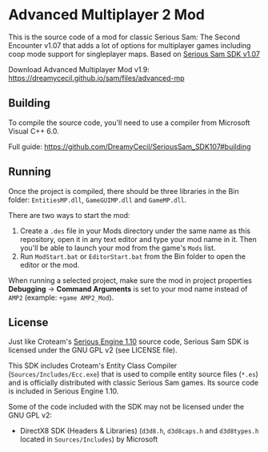 # Advanced Multiplayer 2 Mod
This is the source code of a mod for classic Serious Sam: The Second Encounter v1.07 that adds a lot of options for multiplayer games including coop mode support for singleplayer maps.
Based on [Serious Sam SDK v1.07](https://github.com/DreamyCecil/SeriousSam_SDK107)

Download Advanced Multiplayer Mod v1.9: https://dreamycecil.github.io/sam/files/advanced-mp

Building
--------

To compile the source code, you'll need to use a compiler from Microsoft Visual C++ 6.0.

Full guide: https://github.com/DreamyCecil/SeriousSam_SDK107#building

Running
-------

Once the project is compiled, there should be three libraries in the Bin folder: `EntitiesMP.dll`, `GameGUIMP.dll` and `GameMP.dll`.

There are two ways to start the mod:
1. Create a `.des` file in your Mods directory under the same name as this repository, open it in any text editor and type your mod name in it. Then you'll be able to launch your mod from the game's `Mods` list.
2. Run `ModStart.bat` or `EditorStart.bat` from the Bin folder to open the editor or the mod.

When running a selected project, make sure the mod in project properties **Debugging** -> **Command Arguments** is set to your mod name instead of `AMP2` (example: `+game AMP2_Mod`).

License
-------

Just like Croteam's [Serious Engine 1.10](https://github.com/Croteam-official/Serious-Engine) source code, Serious Sam SDK is licensed under the GNU GPL v2 (see LICENSE file).

This SDK includes Croteam's Entity Class Compiler (`Sources/Includes/Ecc.exe`) that is used to compile entity source files (`*.es`) and is officially distributed with classic Serious Sam games. Its source code is included in Serious Engine 1.10.

Some of the code included with the SDK may not be licensed under the GNU GPL v2:

* DirectX8 SDK (Headers & Libraries) (`d3d8.h`, `d3d8caps.h` and `d3d8types.h` located in `Sources/Includes`) by Microsoft
